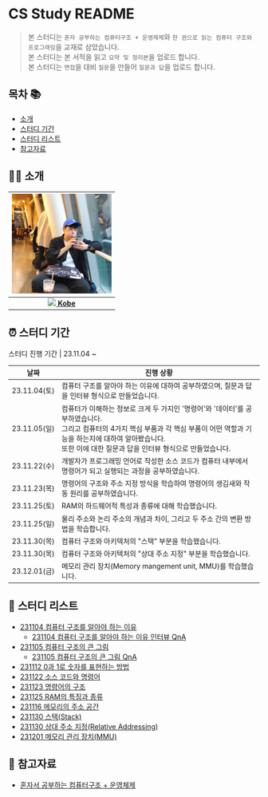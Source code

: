 # CS Study README

> 본 스터디는 `혼자 공부하는 컴퓨터구조 + 운영제체`와 `한 권으로 읽는 컴퓨터 구조와 프로그래밍`을 교재로 삼았습니다.</br>
> 본 스터디는 본 서적을 읽고 `요약 및 정리본`을 업로드 합니다.</br>
> 본 스터디는 `면접`을 대비 `질문`을 만들어 `질문과 답`을 업로드 합니다.</br>

## 목차 📚

- [소개](#-소개)
- [스터디 기간](#-스터디-기간)
- [스터디 리스트](#-스터디-리스트)
- [참고자료](#-참고자료)

## 🧑‍💻 소개
| <img src="https://github.com/devKobe24/BranchTest/blob/main/IMG_5424.JPG?raw=true" width="200" height="200"/> |
| :-: |
| [<img src="https://hackmd.io/_uploads/SJEQuLsEh.png" width="20"/> **Kobe**](https://github.com/devKobe24) |

## ⏰ 스터디 기간
스터디 진행 기간 | 23.11.04 ~

| 날짜 | 진행 상황 | 
| -------- | -------- |
| 23.11.04(토)     | 컴퓨터 구조를 알아야 하는 이유에 대하여 공부하였으며, 질문과 답을 인터뷰 형식으로 만들었습니다. |
| 23.11.05(일)     | 컴퓨터가 이해하는 정보로 크게 두 가지인 '명령어'와 '데이터'를 공부하였습니다.</br>그리고 컴퓨터의 4가지 핵심 부품과 각 핵심 부품이 어떤 역할과 기능을 하는지에 대하여 알아봤습니다.</br>또한 이에 대한 질문과 답을 인터뷰 형식으로 만들었습니다. |
| 23.11.22(수)     | 개발자가 프로그래밍 언어로 작성한 소스 코드가 컴퓨터 내부에서 명령어가 되고 실행되는 과정을 공부하였습니다. |
| 23.11.23(목)     | 명령어의 구조와 주소 지정 방식을 학습하여 명령어의 생김새와 작동 원리를 공부하였습니다. |
| 23.11.25(토)     | RAM의 하드웨어적 특성과 종류에 대해 학습했습니다. |
| 23.11.25(일)     | 물리 주소와 논리 주소의 개념과 차이, 그리고 두 주소 간의 변환 방법을 학습합니다. |
| 23.11.30(목)     | 컴퓨터 구조와 아키텍처의 "스택" 부분을 학습했습니다. |
| 23.11.30(목)     | 컴퓨터 구조와 아키텍처의 "상대 주소 지정" 부분을 학습했습니다. |
| 23.12.01(금)     | 메모리 관리 장치(Memory mangement unit, MMU)를 학습했습니다. |

## 📖 스터디 리스트
- [231104 컴퓨터 구조를 알아야 하는 이유](https://github.com/devKobe24/CS/blob/main/Kobe/231104.md)
  - [231104 컴퓨터 구조를 알아야 하는 이유 인터뷰 QnA](https://github.com/devKobe24/CS/blob/main/Kobe/231104QnA.md)
- [231105 컴퓨터 구조의 큰 그림](https://github.com/devKobe24/CS/blob/main/Kobe/231105.md)
  - [231105 컴퓨터 구조의 큰 그림 QnA](https://github.com/devKobe24/CS/blob/main/Kobe/231105QnA.md)
- [231112 0과 1로 숫자를 표현하는 방법](https://github.com/devKobe24/CS/blob/main/Kobe/231112.md)
- [231122 소스 코드와 명령어](https://github.com/devKobe24/CS/blob/main/Kobe/231122.md)
- [231123 명령어의 구조](https://github.com/devKobe24/CS/blob/main/Kobe/231123.md)
- [231125 RAM의 특징과 종류](https://github.com/devKobe24/CS/blob/main/Kobe/231125.md)
- [231116 메모리의 주소 공간](https://github.com/devKobe24/CS/blob/main/Kobe/231126.md)
- [231130 스택(Stack)](https://github.com/devKobe24/CS/blob/main/Kobe/231130-stack.md)
- [231130 상대 주소 지정(Relative Addressing)](https://github.com/devKobe24/CS/blob/main/Kobe/231130-relativeAddressing.md)
- [231201 메모리 관리 장치(MMU)](https://github.com/devKobe24/CS/blob/main/Kobe/231201-MMU.md)

## 📑 참고자료
- [혼자서 공부하는 컴퓨터구조 + 운영체제](https://hongong.hanbit.co.kr/%EC%BB%B4%ED%93%A8%ED%84%B0-%EA%B5%AC%EC%A1%B0-%EC%9A%B4%EC%98%81%EC%B2%B4%EC%A0%9C/)
